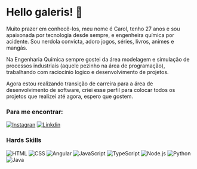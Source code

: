 # Hello galeris! :raised_hands:

Muito prazer em conhecê-los, meu nome é Carol, tenho 27 anos e sou apaixonada por tecnologia desde sempre, e engenheira química por acidente. Sou nerdola convicta, adoro jogos, séries, livros, animes e mangás. 

Na Engenharia Química sempre gostei da área modelagem e simulação de processos industriais (aquele pezinho na área de programação), trabalhando com raciocínio logico e desenvolvimento de projetos.

Agora estou realizando transição de carreira para a área de desenvolvimento de software, criei esse perfil para colocar todos os projetos que realizei até agora, espero que gostem.

### Para me encontrar:

[![Instagran](https://img.shields.io/badge/Instagram-E4405F?style=for-the-badge&logo=instagram&logoColor=white)](https://www.instagram.com/carol.dahmer/)
[![Linkdin](	https://img.shields.io/badge/LinkedIn-0077B5?style=for-the-badge&logo=linkedin&logoColor=white)](https://www.linkedin.com/in/caroline-dahmer-239392140/)

### Hards Skills
![HTML](https://img.shields.io/badge/HTML5-E34F26?style=for-the-badge&logo=html5&logoColor=white)
![CSS](	https://img.shields.io/badge/CSS3-1572B6?style=for-the-badge&logo=css3&logoColor=white)
![Angular](https://img.shields.io/badge/Angular-DD0031?style=for-the-badge&logo=angular&logoColor=white)
![JavaScript](https://img.shields.io/badge/JavaScript-F7DF1E?style=for-the-badge&logo=javascript&logoColor=black)
![TypeScript](https://img.shields.io/badge/TypeScript-007ACC?style=for-the-badge&logo=typescript&logoColor=white)
![Node.js](https://img.shields.io/badge/Node.js-43853D?style=for-the-badge&logo=node.js&logoColor=white)
![Python](https://img.shields.io/badge/Python-14354C?style=for-the-badge&logo=python&logoColor=white)
![Java](https://img.shields.io/badge/Java-ED8B00?style=for-the-badge&logo=openjdk&logoColor=white)


